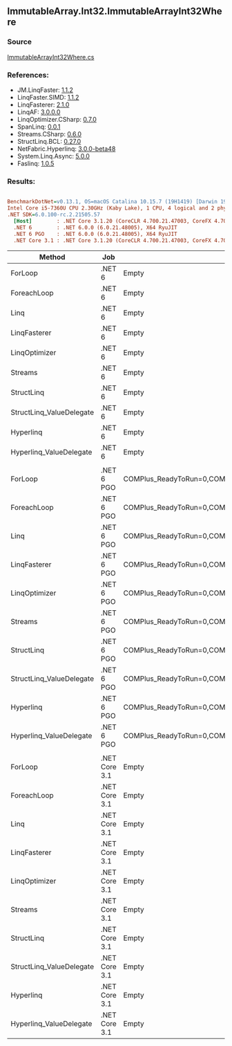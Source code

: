 ﻿## ImmutableArray.Int32.ImmutableArrayInt32Where

### Source
[ImmutableArrayInt32Where.cs](../LinqBenchmarks/ImmutableArray/Int32/ImmutableArrayInt32Where.cs)

### References:
- JM.LinqFaster: [1.1.2](https://www.nuget.org/packages/JM.LinqFaster/1.1.2)
- LinqFaster.SIMD: [1.1.2](https://www.nuget.org/packages/LinqFaster.SIMD/1.0.3)
- LinqFasterer: [2.1.0](https://www.nuget.org/packages/LinqFasterer/2.1.0)
- LinqAF: [3.0.0.0](https://www.nuget.org/packages/LinqAF/3.0.0.0)
- LinqOptimizer.CSharp: [0.7.0](https://www.nuget.org/packages/LinqOptimizer.CSharp/0.7.0)
- SpanLinq: [0.0.1](https://www.nuget.org/packages/SpanLinq/0.0.1)
- Streams.CSharp: [0.6.0](https://www.nuget.org/packages/Streams.CSharp/0.6.0)
- StructLinq.BCL: [0.27.0](https://www.nuget.org/packages/StructLinq/0.27.0)
- NetFabric.Hyperlinq: [3.0.0-beta48](https://www.nuget.org/packages/NetFabric.Hyperlinq/3.0.0-beta48)
- System.Linq.Async: [5.0.0](https://www.nuget.org/packages/System.Linq.Async/5.0.0)
- Faslinq: [1.0.5](https://www.nuget.org/packages/Faslinq/1.0.5)

### Results:
``` ini

BenchmarkDotNet=v0.13.1, OS=macOS Catalina 10.15.7 (19H1419) [Darwin 19.6.0]
Intel Core i5-7360U CPU 2.30GHz (Kaby Lake), 1 CPU, 4 logical and 2 physical cores
.NET SDK=6.0.100-rc.2.21505.57
  [Host]        : .NET Core 3.1.20 (CoreCLR 4.700.21.47003, CoreFX 4.700.21.47101), X64 RyuJIT
  .NET 6        : .NET 6.0.0 (6.0.21.48005), X64 RyuJIT
  .NET 6 PGO    : .NET 6.0.0 (6.0.21.48005), X64 RyuJIT
  .NET Core 3.1 : .NET Core 3.1.20 (CoreCLR 4.700.21.47003, CoreFX 4.700.21.47101), X64 RyuJIT


```
|                   Method |           Job |                                                   EnvironmentVariables |       Runtime | Count |        Mean |     Error |    StdDev |         Ratio | RatioSD |  Gen 0 | Allocated |
|------------------------- |-------------- |----------------------------------------------------------------------- |-------------- |------ |------------:|----------:|----------:|--------------:|--------:|-------:|----------:|
|                  ForLoop |        .NET 6 |                                                                  Empty |      .NET 6.0 |   100 |    72.45 ns |  0.812 ns |  0.760 ns |      baseline |         |      - |         - |
|              ForeachLoop |        .NET 6 |                                                                  Empty |      .NET 6.0 |   100 |    72.31 ns |  0.642 ns |  0.600 ns |  1.00x faster |   0.01x |      - |         - |
|                     Linq |        .NET 6 |                                                                  Empty |      .NET 6.0 |   100 |   493.52 ns |  1.164 ns |  0.909 ns |  6.81x slower |   0.07x | 0.0229 |      48 B |
|             LinqFasterer |        .NET 6 |                                                                  Empty |      .NET 6.0 |   100 |   699.03 ns |  4.890 ns |  4.574 ns |  9.65x slower |   0.13x | 0.3443 |     720 B |
|            LinqOptimizer |        .NET 6 |                                                                  Empty |      .NET 6.0 |   100 | 2,273.57 ns | 11.779 ns |  9.197 ns | 31.36x slower |   0.35x | 4.1656 |   8,714 B |
|                  Streams |        .NET 6 |                                                                  Empty |      .NET 6.0 |   100 | 2,206.41 ns | 13.862 ns | 12.288 ns | 30.47x slower |   0.30x | 0.2899 |     608 B |
|               StructLinq |        .NET 6 |                                                                  Empty |      .NET 6.0 |   100 |   363.17 ns |  4.211 ns |  3.939 ns |  5.01x slower |   0.06x | 0.0153 |      32 B |
| StructLinq_ValueDelegate |        .NET 6 |                                                                  Empty |      .NET 6.0 |   100 |   196.66 ns |  0.545 ns |  0.483 ns |  2.72x slower |   0.03x |      - |         - |
|                Hyperlinq |        .NET 6 |                                                                  Empty |      .NET 6.0 |   100 |   335.30 ns |  6.658 ns |  7.667 ns |  4.64x slower |   0.09x |      - |         - |
|  Hyperlinq_ValueDelegate |        .NET 6 |                                                                  Empty |      .NET 6.0 |   100 |   220.05 ns |  0.551 ns |  0.489 ns |  3.04x slower |   0.03x |      - |         - |
|                          |               |                                                                        |               |       |             |           |           |               |         |        |           |
|                  ForLoop |    .NET 6 PGO | COMPlus_ReadyToRun=0,COMPlus_TC_QuickJitForLoops=1,COMPlus_TieredPGO=1 |      .NET 6.0 |   100 |    73.29 ns |  0.662 ns |  0.587 ns |      baseline |         |      - |         - |
|              ForeachLoop |    .NET 6 PGO | COMPlus_ReadyToRun=0,COMPlus_TC_QuickJitForLoops=1,COMPlus_TieredPGO=1 |      .NET 6.0 |   100 |    72.99 ns |  0.691 ns |  0.613 ns |  1.00x faster |   0.01x |      - |         - |
|                     Linq |    .NET 6 PGO | COMPlus_ReadyToRun=0,COMPlus_TC_QuickJitForLoops=1,COMPlus_TieredPGO=1 |      .NET 6.0 |   100 |   354.73 ns |  1.996 ns |  1.867 ns |  4.84x slower |   0.05x | 0.0229 |      48 B |
|             LinqFasterer |    .NET 6 PGO | COMPlus_ReadyToRun=0,COMPlus_TC_QuickJitForLoops=1,COMPlus_TieredPGO=1 |      .NET 6.0 |   100 |   424.43 ns |  2.215 ns |  1.963 ns |  5.79x slower |   0.06x | 0.3443 |     720 B |
|            LinqOptimizer |    .NET 6 PGO | COMPlus_ReadyToRun=0,COMPlus_TC_QuickJitForLoops=1,COMPlus_TieredPGO=1 |      .NET 6.0 |   100 | 2,071.87 ns | 17.828 ns | 14.887 ns | 28.27x slower |   0.33x | 4.1656 |   8,714 B |
|                  Streams |    .NET 6 PGO | COMPlus_ReadyToRun=0,COMPlus_TC_QuickJitForLoops=1,COMPlus_TieredPGO=1 |      .NET 6.0 |   100 | 1,234.73 ns | 10.053 ns |  9.404 ns | 16.82x slower |   0.13x | 0.2899 |     608 B |
|               StructLinq |    .NET 6 PGO | COMPlus_ReadyToRun=0,COMPlus_TC_QuickJitForLoops=1,COMPlus_TieredPGO=1 |      .NET 6.0 |   100 |   355.72 ns |  6.944 ns |  8.527 ns |  4.89x slower |   0.11x | 0.0153 |      32 B |
| StructLinq_ValueDelegate |    .NET 6 PGO | COMPlus_ReadyToRun=0,COMPlus_TC_QuickJitForLoops=1,COMPlus_TieredPGO=1 |      .NET 6.0 |   100 |   198.93 ns |  1.533 ns |  1.359 ns |  2.71x slower |   0.02x |      - |         - |
|                Hyperlinq |    .NET 6 PGO | COMPlus_ReadyToRun=0,COMPlus_TC_QuickJitForLoops=1,COMPlus_TieredPGO=1 |      .NET 6.0 |   100 |   338.01 ns |  5.487 ns |  5.132 ns |  4.62x slower |   0.08x |      - |         - |
|  Hyperlinq_ValueDelegate |    .NET 6 PGO | COMPlus_ReadyToRun=0,COMPlus_TC_QuickJitForLoops=1,COMPlus_TieredPGO=1 |      .NET 6.0 |   100 |   222.80 ns |  0.566 ns |  0.530 ns |  3.04x slower |   0.02x |      - |         - |
|                          |               |                                                                        |               |       |             |           |           |               |         |        |           |
|                  ForLoop | .NET Core 3.1 |                                                                  Empty | .NET Core 3.1 |   100 |    71.78 ns |  0.176 ns |  0.147 ns |      baseline |         |      - |         - |
|              ForeachLoop | .NET Core 3.1 |                                                                  Empty | .NET Core 3.1 |   100 |    72.86 ns |  0.226 ns |  0.211 ns |  1.02x slower |   0.00x |      - |         - |
|                     Linq | .NET Core 3.1 |                                                                  Empty | .NET Core 3.1 |   100 |   562.73 ns |  3.628 ns |  3.030 ns |  7.84x slower |   0.04x | 0.0229 |      48 B |
|             LinqFasterer | .NET Core 3.1 |                                                                  Empty | .NET Core 3.1 |   100 |   671.70 ns |  6.394 ns |  5.340 ns |  9.36x slower |   0.08x | 0.3443 |     720 B |
|            LinqOptimizer | .NET Core 3.1 |                                                                  Empty | .NET Core 3.1 |   100 | 2,329.83 ns | 28.068 ns | 26.255 ns | 32.41x slower |   0.38x | 4.1733 |   8,744 B |
|                  Streams | .NET Core 3.1 |                                                                  Empty | .NET Core 3.1 |   100 | 2,246.08 ns | 14.727 ns | 13.055 ns | 31.26x slower |   0.14x | 0.2899 |     608 B |
|               StructLinq | .NET Core 3.1 |                                                                  Empty | .NET Core 3.1 |   100 |   868.64 ns |  6.029 ns |  5.034 ns | 12.10x slower |   0.06x | 0.0153 |      32 B |
| StructLinq_ValueDelegate | .NET Core 3.1 |                                                                  Empty | .NET Core 3.1 |   100 |   491.59 ns |  7.028 ns |  6.230 ns |  6.86x slower |   0.08x |      - |         - |
|                Hyperlinq | .NET Core 3.1 |                                                                  Empty | .NET Core 3.1 |   100 |   393.70 ns |  1.851 ns |  1.731 ns |  5.48x slower |   0.03x |      - |         - |
|  Hyperlinq_ValueDelegate | .NET Core 3.1 |                                                                  Empty | .NET Core 3.1 |   100 |   230.32 ns |  0.483 ns |  0.428 ns |  3.21x slower |   0.01x |      - |         - |
